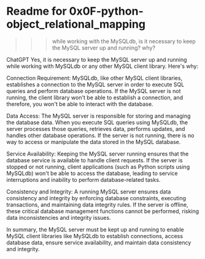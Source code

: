 Readme for 0x0F-python-object_relational_mapping 
================================================

>>> while working with the MySQLdb, is it necessary to keep the MySQL server up and running? why?

ChatGPT Yes, it is necessary to keep the MySQL server up and running while working with MySQLdb or any other 
MySQL client library. Here's why:

Connection Requirement: MySQLdb, like other MySQL client libraries, establishes a connection to the MySQL server 
in order to execute SQL queries and perform database operations. If the MySQL server is not running, the client 
library won't be able to establish a connection, and therefore, you won't be able to interact with the database.

Data Access: The MySQL server is responsible for storing and managing the database data. When you execute SQL 
queries using MySQLdb, the server processes those queries, retrieves data, performs updates, and handles other 
database operations. If the server is not running, there is no way to access or manipulate the data stored in 
the MySQL database.

Service Availability: Keeping the MySQL server running ensures that the database service is available to handle 
client requests. If the server is stopped or not running, client applications (such as Python scripts using 
MySQLdb) won't be able to access the database, leading to service interruptions and inability to perform 
database-related tasks.

Consistency and Integrity: A running MySQL server ensures data consistency and integrity by enforcing database 
constraints, executing transactions, and maintaining data integrity rules. If the server is offline, these 
critical database management functions cannot be performed, risking data inconsistencies and integrity issues.

In summary, the MySQL server must be kept up and running to enable MySQL client libraries like MySQLdb to 
establish connections, access database data, ensure service availability, and maintain data consistency and 
integrity.







